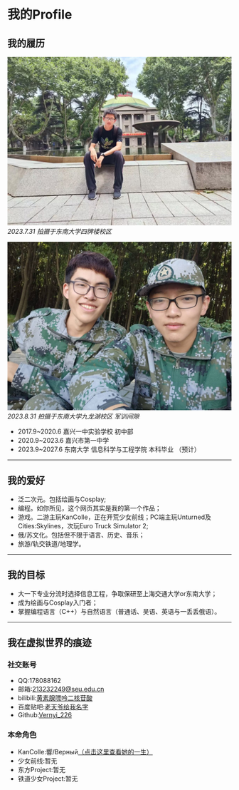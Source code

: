 # 我的Profile
## 我的履历

![](portrait/image1.jpg)
*2023.7.31 拍摄于东南大学四牌楼校区*

![](portrait/image2.jpg)
*2023.8.31 拍摄于东南大学九龙湖校区 军训间隙*

- 2017.9~2020.6 嘉兴一中实验学校 初中部
- 2020.9~2023.6 嘉兴市第一中学
- 2023.9~2027.6 东南大学 信息科学与工程学院 本科毕业 （预计）
***
## 我的爱好
- 泛二次元。包括绘画与Cosplay;
- 编程。如你所见，这个网页其实是我的第一个作品；
- 游戏。二游主玩KanColle，正在开荒少女前线；PC端主玩Unturned及Cities:Skylines，次玩Euro Truck Simulator 2;
- 俄/苏文化。包括但不限于语言、历史、音乐；
- 旅游/轨交铁道/地理学。
***
## 我的目标
- 大一下专业分流时选择信息工程，争取保研至上海交通大学or东南大学；
- 成为绘画与Cosplay入门者；
- 掌握编程语言（C++）与自然语言（普通话、吴语、英语与一丢丢俄语）。
***
## 我在虚拟世界的痕迹
### 社交账号
- QQ:178088162
- 邮箱:213232249@seu.edu.cn
- bilibili:[黄素腺嘌呤二核苷酸](https://space.bilibili.com/196108143)
- 百度贴吧:[老天爷给我名字](https://tieba.baidu.com/home/main?id=tb.1.60c7a8ec.TpxeasnuRtzAyhW3t-SVMQ&fr=userbar)
- Github:[Vernyi_226](https://github.com/URnaive)
### 本命角色
- KanColle:響/Верный[（点击这里查看她的一生）](https://bbs.nga.cn/read.php?tid=15838656)
- 少女前线:暂无
- 东方Project:暂无
- 铁道少女Project:暂无